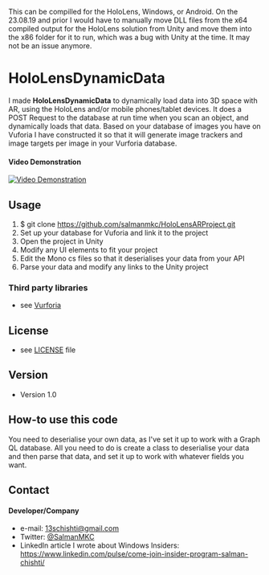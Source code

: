 This can be compilled for the HoloLens, Windows, or Android.
On the 23.08.19 and prior I would have to manually move DLL files from the x64 compiled output for the HoloLens solution from Unity and move them into the x86 folder for it to run, which was a bug with Unity at the time. It may not be an issue anymore.

HoloLensDynamicData
======
I made **HoloLensDynamicData** to dynamically load data into 3D space with AR, using the HoloLens and/or mobile phones/tablet devices. It does a POST Request to the database at run time when you scan an object, and dynamically loads that data. Based on your database of images you have on Vuforia I have constructed it so that it will generate image trackers and image targets per image in your Vurforia database.

#### Video Demonstration
[![Video Demonstration](https://img.youtube.com/vi/HiRQvAdTFec/0.jpg)](https://www.youtube.com/watch?v=HiRQvAdTFec)



## Usage
1) $ git clone https://github.com/salmanmkc/HoloLensARProject.git
2) Set up your database for Vuforia and link it to the project
3) Open the project in Unity
4) Modify any UI elements to fit your project
5) Edit the Mono cs files so that it deserialises your data from your API
6) Parse your data and modify any links to the Unity project



### Third party libraries
* see [Vurforia](https://developer.vuforia.com/)

## License 
* see [LICENSE](https://github.com/salmanmkc/HoloLensARProject/blob/master/LICENSE) file

## Version 
* Version 1.0

## How-to use this code
You need to deserialise your own data, as I've set it up to work with a Graph QL database. All you need to do is create a class to deserialise your data and then parse that data, and set it up to work with whatever fields you want.

## Contact
#### Developer/Company
* e-mail: 13schishti@gmail.com
* Twitter: [@SalmanMKC](https://twitter.com/salmanmkc "salmanmkc on twitter")
* LinkedIn article I wrote about Windows Insiders: https://www.linkedin.com/pulse/come-join-insider-program-salman-chishti/


